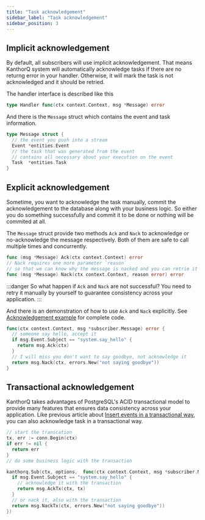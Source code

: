 ```yaml
---
title: "Task acknowledgement"
sidebar_label: "Task acknowledgement"
sidebar_position: 3
---
```


## Implicit acknowledgement

By default, all subscribers will use implicit acknowledgement. That means KanthorQ system will automatically acknowledge tasks if there are no returng error in your handler. Otherwise, it will mark the task is not acknowledged and it should be retried.

The handler interface is described like this

```go
type Handler func(ctx context.Context, msg *Message) error
```

And there is the `Message` struct which contains the event and task information.

```go
type Message struct {
  // the event you push into a stream
  Event *entities.Event
  // the task that was generated from the event
  // contains all necessary about your execution on the event
  Task  *entities.Task
}
```

## Explicit acknowledgement

Sometime, you want to acknowledge the task manually, commit the acknowledgement to the database along with your business logic. So either you do something successfully and commit it to be done or nothing will be commited at all.

The `Message` struct provide two methods `Ack` and `Nack` to acknowledge or no-acknowledge the message respectively. Both of them are safe to call multiple times and concurrently.

```go
func (msg *Message) Ack(ctx context.Context) error
// Nack requires one more parameter `reason`
// so that we can know why the message is nacked and you can retrie it later
func (msg *Message) Nack(ctx context.Context, reason error) error
```

:::danger
So what happen if `Ack` and `Nack` are not successful? You need to retry it manually by yourself to guarantee consistency across your application.
:::

And there is an demonstration of how to use `Ack` and `Nack` explicitly. See [Acknowledgement example](https://github.com/kanthorlabs/kanthorq/blob/main/example/acknowledgement/main.go) for complete code.

```go
func(ctx context.Context, msg *subscriber.Message) error {
  // someone say hello, accept it
  if msg.Event.Subject == "system.say_hello" {
    return msg.Ack(ctx)
  }
  // I will miss you don't want to say goodbye, not acknowledge it
  return msg.Nack(ctx, errors.New("not saying goodbye"))
}
```

## Transactional acknowledgement

KanthorQ takes advantages of PostgreSQL's ACID transactional model to provide many features that ensures data consistency across your application. Like previous article about [Insert events in a transactional way](./001-insert-events.md#insert-events-in-a-transactional-way), you can also acknowledge task in a transactional way.

```go
// start the transcation
tx, err := conn.Begin(ctx)
if err != nil {
  return err
}
// do some business logic with the transaction

kanthorq.Sub(ctx, options,	func(ctx context.Context, msg *subscriber.Message) error {
  if msg.Event.Subject == "system.say_hello" {
    // acknowledge it with the transaction
    return msg.AckTx(ctx, tx)
  }
  // or nack it, also with the transaction
  return msg.NackTx(ctx, errors.New("not saying goodbye"))
})
```
